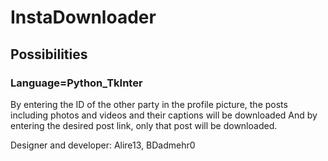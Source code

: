 # InstaDownloader


## Possibilities

### Language=Python_TkInter

By entering the ID of the other party in the profile picture, the posts including photos and videos and their captions will be downloaded
And by entering the desired post link, only that post will be downloaded.

Designer and developer: Alire13, BDadmehr0